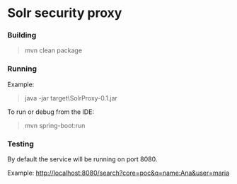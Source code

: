 # Solr security proxy

### Building
> mvn clean package

### Running
Example:
> java -jar target\SolrProxy-0.1.jar

To run or debug from the IDE:
> mvn spring-boot:run

### Testing
By default the service will be running on port 8080.

Example: [http://localhost:8080/search?core=poc&q=name:Ana&user=maria]()
